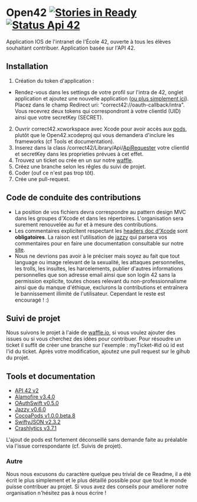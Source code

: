 # Open42 [![Stories in Ready](https://badge.waffle.io/emericspiroux/Open42.png?label=ready&title=Ready)](https://waffle.io/emericspiroux/Open42) [![Status Api 42](http://statusbadge.spiroux-web.fr/api42)](http://api.intra.42.fr/apidoc/2.0.html)

Application IOS de l'intranet de l'École 42, ouverte à tous les élèves souhaitant contribuer. Application basée sur l'API 42.

## Installation
1. Création du token d'application :
  - Rendez-vous dans les settings de votre profil sur l'intra de 42, onglet application et ajoutez une nouvelle application ([ou plus simplement ici](https://profile.intra.42.fr/oauth/applications/new)). Placez dans le champ Redirect uri: "correct42://oauth-callback/intra". Vous recevrez deux tokens qui correspondront à votre clientId (UID) ainsi que votre secretKey (SECRET). 
2. Ouvrir correct42.xcworkspace avec Xcode pour avoir accès aux [pods](https://cocoapods.org), plutôt que le Open42.xcodeproj qui vous demandera d'inclure les frameworks (cf Tools et documentation).
3. Inserez dans la class /correct42/Library/Api/[ApiRequester](https://github.com/emericspiroux/Open42/blob/master/correct42/Library/Api/ApiRequester.swift) votre clientId et secretKey dans les proprieties prévues à cet effet.
4. Trouvez un ticket ou crée en un sur notre [waffle](https://waffle.io/emericspiroux/Open42).
5. Créez une branche selon les rêgles du suivi de projet.
6. Coder (ouf ce n'est pas trop tôt).
6. Crée une pull-request.

## Code de conduite des contributions
- La position de vos fichiers devra correspondre au pattern design MVC dans les groupes d'Xcode et dans les répertoires. L'organisation sera surement renouvelée au fur et à mesure des contributions.
- Les commentaires explicitent respectant les [headers doc d'Xcode](https://developer.apple.com/library/mac/documentation/Xcode/Reference/xcode_markup_formatting_ref/index.html#//apple_ref/doc/uid/TP40016497) sont <b>obligatoires</b>. La raison est l'utilisation de [jazzy](https://github.com/realm/jazzy) qui parsera vos commentaires pour en faire une documentation consultable sur notre [site](http://docopen42.spiroux-web.fr).
- Nous ne devrions pas avoir à le préciser mais soyez au fait que tout language ou image relevant de la sexualité, les attaques personnelles, les trolls, les insultes, les harcelements, publier d'autres informations personnelles que son adresse email ainsi que son login 42 sans la permission explicite, toutes choses relevant du non-professionnalisme ainsi que du manque d'éthique, exclurons la contributions et entraînera le bannissement illimité de l'utilisateur. Cependant le reste est encouragé ! :)

## Suivi de projet
Nous suivons le projet à l'aide de [waffle.io](https://waffle.io/emericspiroux/Open42), si vous voulez ajouter des issues ou si vous cherchez des idées pour contribuer. Pour résoudre un ticket il suffit de créer une branche sur l'exemple : myTicket-#id où id est l'id du ticket. Après votre modification, ajoutez une pull request sur le gihub du projet.

## Tools et documentation

- [API 42 v2](https://api.intra.42.fr/apidoc/2.0.html)
- [Alamofire v3.4.0](https://github.com/Alamofire/Alamofire)
- [OAuthSwift v0.5.0](https://github.com/OAuthSwift/OAuthSwift) 
- [Jazzy v0.6.0](https://github.com/realm/jazzy)
- [CocoaPods v1.0.0.beta.8](https://guides.cocoapods.org/)
- [SwiftyJSON v2.3.2](https://github.com/SwiftyJSON/SwiftyJSON.git)
- [Crashlytics v3.7.1](https://try.crashlytics.com/)

L'ajout de pods est fortement déconseillé sans demande faite au préalable via l'issue correspondante (cf. Suivis de projet).

### Autre
Nous nous excusons du caractère quelque peu trivial de ce Readme, il a été écrit le plus simplement et le plus détaillé possible pour que tout le monde puisse contribuer au projet. Si vous avez des conseils pour améliorer notre organisation n'hésitez pas à nous écrire !
